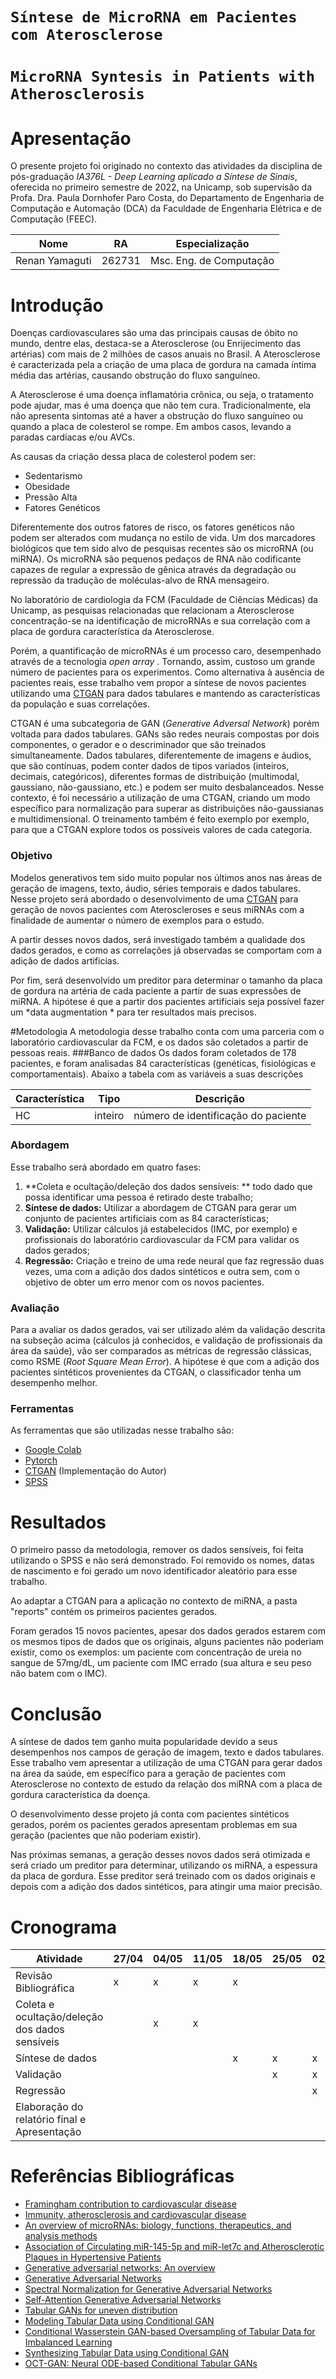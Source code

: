 # `Síntese de MicroRNA em Pacientes com Aterosclerose`
# `MicroRNA Syntesis in Patients with Atherosclerosis`

# Apresentação

O presente projeto foi originado no contexto das atividades da disciplina de pós-graduação *IA376L - Deep Learning aplicado a Síntese de Sinais*,
oferecida no primeiro semestre de 2022, na Unicamp, sob supervisão da Profa. Dra. Paula Dornhofer Paro Costa, do Departamento de Engenharia de Computação e Automação (DCA) da Faculdade de Engenharia Elétrica e de Computação (FEEC).


|Nome  | RA | Especialização|
|--|--|--|
| Renan Yamaguti  | 262731  |Msc. Eng. de Computação|

# Introdução
Doenças cardiovasculares são uma das principais causas de óbito no mundo, dentre elas, destaca-se a Aterosclerose (ou Enrijecimento das artérias) com mais de 2 milhões de casos anuais no Brasil. A Aterosclerose é caracterizada pela a criação de uma placa de gordura na camada íntima média das artérias, causando obstrução do fluxo sanguíneo.

A Aterosclerose é uma doença inflamatória crônica, ou seja, o tratamento pode ajudar, mas é uma doença que não tem cura. Tradicionalmente, ela não apresenta sintomas até a haver a obstrução do fluxo sanguíneo ou quando a placa de colesterol se rompe. Em ambos casos, levando a paradas cardíacas e/ou AVCs.

As causas da criação dessa placa de colesterol podem ser:

- Sedentarismo
- Obesidade
- Pressão Alta
- Fatores Genéticos

Diferentemente dos outros fatores de risco, os fatores genéticos não podem ser alterados com mudança no estilo de vida. Um dos marcadores biológicos que tem sido alvo de pesquisas recentes são os microRNA (ou miRNA). Os microRNA são pequenos pedaços de RNA não codificante capazes de regular a expressão de gênica através da degradação ou repressão da tradução de moléculas-alvo de RNA mensageiro.

No laboratório de cardiologia da FCM (Faculdade de Ciências Médicas) da Unicamp, as pesquisas relacionadas que relacionam a Aterosclerose concentração-se na identificação de microRNAs e sua correlação com a placa de gordura característica da Aterosclerose.

Porém, a quantificação de microRNAs é um processo caro, desempenhado através de a tecnologia *open array* . Tornando, assim, custoso um grande número de pacientes para os experimentos. Como alternativa à ausência de pacientes reais, esse trabalho vem propor a síntese de novos pacientes utilizando uma  [CTGAN](https://proceedings.neurips.cc/paper/2019/file/254ed7d2de3b23ab10936522dd547b78-Paper.pdf"CTGAN") para dados tabulares e mantendo as características da população e suas correlações.

CTGAN é uma subcategoria de GAN (*Generative Adversal Network*) porém voltada para dados tabulares. GANs são redes neurais compostas por dois componentes, o gerador e o descriminador que são treinados simultaneamente. Dados tabulares, diferentemente de imagens e áudios, que são contínuas, podem conter dados de tipos variados (inteiros, decimais, categóricos), diferentes formas de distribuição (multimodal, gaussiano, não-gaussiano, etc.) e podem ser muito desbalanceados. Nesse contexto, é foi necessário a utilização de uma CTGAN, criando um modo específico para normalização para superar as distribuições não-gaussianas e multidimensional. O treinamento também é feito exemplo por exemplo, para que a CTGAN explore todos os possíveis valores de cada categoria.


### Objetivo
Modelos generativos tem sido muito popular nos últimos anos nas áreas de geração de imagens, texto, áudio, séries temporais e dados tabulares. Nesse projeto será abordado o desenvolvimento de uma [CTGAN](https://proceedings.neurips.cc/paper/2019/file/254ed7d2de3b23ab10936522dd547b78-Paper.pdf "CTGAN") para geração de novos pacientes com Ateroscleroses e seus miRNAs com a finalidade de aumentar o número de exemplos para o estudo.

A partir desses novos dados, será investigado também a qualidade dos dados gerados, e como as correlações já observadas se comportam com a adição de dados artificias.

Por fim, será desenvolvido um preditor para determinar o tamanho da placa de gordura na artéria de cada paciente a partir de suas expressões de miRNA. A hipótese é que a partir dos pacientes artificiais seja possível fazer um *data augmentation * para ter resultados mais precisos.

#Metodologia
A metodologia desse trabalho conta com uma parceria com o laboratório cardiovascular da FCM, e os dados são coletados a partir de pessoas reais.
###Banco de dados
Os dados foram coletados de 178 pacientes, e foram analisadas 84 características (genéticas, fisiológicas e comportamentais). Abaixo a tabela com as variáveis a suas descrições

| Característica | Tipo | Descrição|
|--|--|--|
| HC | inteiro | número de identificação do paciente

### Abordagem
Esse trabalho será abordado em quatro fases:

1. **Coleta e ocultação/deleção dos dados sensíveis: ** todo dado que possa identificar uma pessoa é retirado deste trabalho;
2. **Síntese de dados:** Utilizar a abordagem de CTGAN para gerar um conjunto de pacientes artificiais com as 84 características;
3. **Validação:** Utilizar cálculos já estabelecidos (IMC, por exemplo) e profissionais do laboratório cardiovascular da FCM para validar os dados gerados;
4. **Regressão:** Criação e treino de uma rede neural que faz regressão duas vezes, uma com a adição dos dados sintéticos e outra sem, com o objetivo de obter um erro menor com os novos pacientes.

### Avaliação
Para a avaliar os dados gerados, vai ser utilizado além da validação descrita na subseção acima (cálculos já conhecidos, e validação de profissionais da área da saúde), vão ser comparados as métricas de regressão clássicas, como RSME (*Root Square Mean Error*). A hipótese é que com a adição dos pacientes sintéticos provenientes da CTGAN, o classificador tenha um desempenho melhor.

### Ferramentas
As ferramentas que são utilizadas nesse trabalho são:

- [Google Colab](https://colab.research.google.com/ "Google Colab")
- [Pytorch](https://pytorch.org/ "Pytorch")
- [CTGAN](https://github.com/sdv-dev/CTGAN "CTGAN") (Implementação do Autor)
- [SPSS](https://www.ibm.com/br-pt/analytics/spss-statistics-software "SPSS")

# Resultados
O primeiro passo da metodologia, remover os dados sensíveis, foi feita utilizando o SPSS e não será demonstrado. Foi removido os nomes, datas de nascimento e foi gerado um novo identificador aleatório para esse trabalho.

Ao adaptar a CTGAN para a aplicação no contexto de miRNA, a pasta "reports" contém os primeiros pacientes gerados.

Foram gerados 15 novos pacientes, apesar dos dados gerados estarem com os mesmos tipos de dados que os originais, alguns pacientes não poderiam existir, como os exemplos: um paciente com concentração de ureia no sangue de 57mg/dL, um paciente com IMC errado (sua altura e seu peso não batem com o IMC).

# Conclusão
A síntese de dados tem ganho muita popularidade devido a seus desempenhos nos campos de geração de imagem, texto e dados tabulares. Esse trabalho vem apresentar a utilização de uma CTGAN para gerar dados na área da saúde, em específico para a geração de pacientes com Aterosclerose no contexto de estudo da relação dos miRNA com a placa de gordura característica da doença.

O desenvolvimento desse projeto já conta com pacientes sintéticos gerados, porém os pacientes gerados apresentam problemas em sua geração (pacientes que não poderiam existir).

Nas próximas semanas, a geração desses novos dados será otimizada e será criado um preditor para determinar, utilizando os miRNA, a espessura da placa de gordura. Esse preditor será treinado com os dados originais e depois com a adição dos dados sintéticos, para atingir uma maior precisão.

# Cronograma
| Atividade |27/04|04/05|11/05|18/05|25/05|02/06|09/06|16/06|23/06|30/06
|-|-|-|-|-|-|-|-|-|-|-
| Revisão Bibliográfica |x|x|x|x||||||
| Coleta e ocultação/deleção dos dados sensíveis||x|x|||||||
| Síntese de dados||||x|x|x||||
| Validação|||||x|x|x|||
| Regressão||||||x|x|x||
| Elaboração do relatório final e Apresentação||||||||x|x|x

# Referências Bibliográficas
-  [Framingham contribution to cardiovascular disease](https://www.ncbi.nlm.nih.gov/pmc/articles/PMC4966216/ "Framingham contribution to cardiovascular disease")
- [Immunity, atherosclerosis and cardiovascular disease](https://bmcmedicine.biomedcentral.com/articles/10.1186/1741-7015-11-117 "Immunity, atherosclerosis and cardiovascular disease")
- [An overview of microRNAs: biology, functions, therapeutics, and analysis methods](https://onlinelibrary.wiley.com/doi/abs/10.1002/jcp.27486 "An overview of microRNAs: biology, functions, therapeutics, and analysis methods")
- [Association of Circulating miR-145-5p and miR-let7c and Atherosclerotic Plaques in Hypertensive Patients](https://www.mdpi.com/2218-273X/11/12/1840/htm "Association of Circulating miR-145-5p and miR-let7c and Atherosclerotic Plaques in Hypertensive Patients")
- [Generative adversarial networks: An overview](https://arxiv.org/pdf/1710.07035.pdf "Generative adversarial networks: An overview")
- [Generative Adversarial Networks](https://arxiv.org/abs/1406.2661 "Generative Adversarial Networks")
- [ Spectral Normalization for Generative Adversarial Networks](https://arxiv.org/abs/1802.05957 " Spectral Normalization for Generative Adversarial Networks")
- [Self-Attention Generative Adversarial Networks](https://arxiv.org/abs/1805.08318 "Self-Attention Generative Adversarial Networks")
- [Tabular GANs for uneven distribution](https://arxiv.org/pdf/2010.00638.pdf "Tabular GANs for uneven distribution")
- [Modeling Tabular Data using Conditional GAN](https://proceedings.neurips.cc/paper/2019/file/254ed7d2de3b23ab10936522dd547b78-Paper.pdf "Modeling Tabular Data using Conditional GAN")
- [Conditional Wasserstein GAN-based Oversampling of Tabular Data for Imbalanced Learning](https://arxiv.org/pdf/2008.09202.pdf "Conditional Wasserstein GAN-based Oversampling of Tabular Data for Imbalanced Learning")
- [Synthesizing Tabular Data using Conditional GAN](https://dspace.mit.edu/bitstream/handle/1721.1/128349/1202001437-MIT.pdf?sequence=1&isAllowed=y "Synthesizing Tabular Data using Conditional GAN")
- [OCT-GAN: Neural ODE-based Conditional Tabular GANs](https://arxiv.org/pdf/2105.14969.pdf "OCT-GAN: Neural ODE-based Conditional Tabular GANs")

